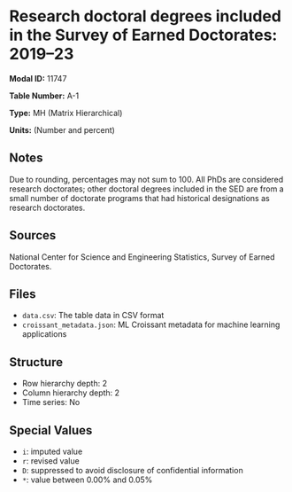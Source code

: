 # Research doctoral degrees included in the Survey of Earned Doctorates:  2019&#8211;23

**Modal ID:** 11747

**Table Number:** A-1

**Type:** MH (Matrix Hierarchical)

**Units:** (Number and percent)

## Notes

Due to rounding, percentages may not sum to 100. All PhDs are considered research doctorates; other doctoral degrees included in the SED are from a small number of doctorate programs that had historical designations as research doctorates.

## Sources

National Center for Science and Engineering Statistics, Survey of Earned Doctorates.

## Files

- `data.csv`: The table data in CSV format
- `croissant_metadata.json`: ML Croissant metadata for machine learning applications

## Structure

- Row hierarchy depth: 2
- Column hierarchy depth: 2
- Time series: No

## Special Values

- `i`: imputed value
- `r`: revised value
- `D`: suppressed to avoid disclosure of confidential information
- `*`: value between 0.00% and 0.05%
